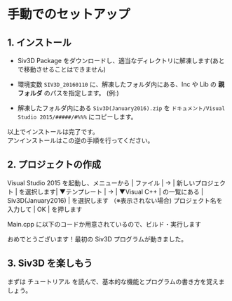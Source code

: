 ﻿# 手動でのセットアップ

## 1. インストール
- Siv3D Package をダウンロードし、適当なディレクトリに解凍します(あとで移動させることはできません)

- 環境変数 `SIV3D_20160110` に、解凍したフォルダ内にある、Inc や Lib の **親フォルダ** のパスを指定します。
 (例:)

- 解凍したフォルダ内にある `Siv3D(January2016).zip` を `ドキュメント/Visual Studio 2015/#####/#%%%` にコピーします。

以上でインストールは完了です。  
アンインストールはこの逆の手順を行ってください。

## 2. プロジェクトの作成

Visual Studio 2015 を起動し、メニューから | ファイル | → | 新しいプロジェクト | を選択します| ▼テンプレート | → | ▼Visual C++ | の一覧にある | Siv3D(January2016) | を選択します （※表示されない場合)
 プロジェクト名を入力して | OK | を押します

Main.cpp に以下のコードか用意されているので、ビルド・実行します

おめでとうございます！最初の Siv3D プログラムが動きました。

## 3. Siv3D を楽しもう

まずは チュートリアル を読んで、基本的な機能とプログラムの書き方を覚えましょう。


